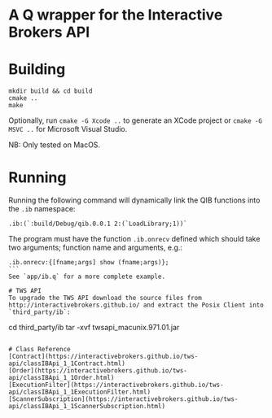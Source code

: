 # A Q wrapper for the Interactive Brokers API

# Building
````
mkdir build && cd build
cmake ..
make
````
Optionally, run `cmake -G Xcode ..` to generate an XCode project or `cmake -G MSVC ..` for Microsoft Visual Studio.

NB: Only tested on MacOS.

# Running
Running the following command will dynamically link the QIB functions into the `.ib` namespace:
````
.ib:(`:build/Debug/qib.0.0.1 2:(`LoadLibrary;1))`
````
The program must have the function `.ib.onrecv` defined which should take two arguments; function name and arguments, e.g.:
````
.ib.onrecv:{[fname;args] show (fname;args)};
```
See `app/ib.q` for a more complete example.

# TWS API
To upgrade the TWS API download the source files from http://interactivebrokers.github.io/ and extract the Posix Client into `third_party/ib`:
````
cd third_party/ib
tar -xvf twsapi_macunix.971.01.jar
````

# Class Reference
[Contract](https://interactivebrokers.github.io/tws-api/classIBApi_1_1Contract.html)
[Order](https://interactivebrokers.github.io/tws-api/classIBApi_1_1Order.html)
[ExecutionFilter](https://interactivebrokers.github.io/tws-api/classIBApi_1_1ExecutionFilter.html)
[ScannerSubscription](https://interactivebrokers.github.io/tws-api/classIBApi_1_1ScannerSubscription.html)
